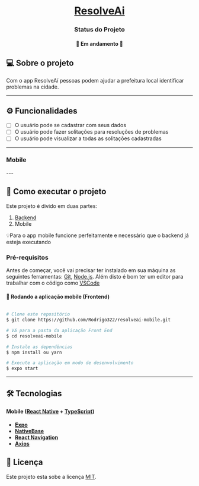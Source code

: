 <h1 align="center">
    <a href="#" alt="App mobile ResolveAi"> ResolveAi </a>
</h1>

<h3 align="center">
   Status do Projeto
</h3>

<h4 align="center">
	🚧   Em andamento  🚧
</h4>

## 💻 Sobre o projeto

Com o app ResolveAí pessoas podem ajudar a prefeitura local identificar problemas na cidade.

---

## ⚙️ Funcionalidades

- [ ] O usuário pode se cadastrar com seus dados
- [ ] O usuário pode fazer solitações para resoluções de problemas
- [ ] O usuário pode visualizar a todas as solitações cadastradas

---

### Mobile

<p align="center">
  <!-- <img alt="app mobile" title="DevFavorite" src="./assets/1.jpeg" width="200px">
  <img alt="app mobile" title="DevFavorite" src="./assets/2.jpeg" width="200px">
  <img alt="app mobile" title="DevFavorite" src="./assets/3.jpeg" width="200px">
  <img alt="app mobile" title="DevFavorite" src="./assets/4.jpeg" width="200px">
  <img alt="app mobile" title="DevFavorite" src="./assets/5.jpeg" width="200px"> -->
</p>
---

## 🚀 Como executar o projeto

Este projeto é divido em duas partes:

1. [Backend](https://github.com/Rodrigo322/resolveai)
2. Mobile

💡Para o app mobile funcione perfeitamente e necessário que o backend já esteja
executando

### Pré-requisitos

Antes de começar, você vai precisar ter instalado em sua máquina as seguintes ferramentas:
[Git](https://git-scm.com), [Node.js](https://nodejs.org/en/).
Além disto é bom ter um editor para trabalhar com o código como [VSCode](https://code.visualstudio.com/)

#### 🧭 Rodando a aplicação mobile (Frontend)

```bash

# Clone este repositório
$ git clone https://github.com/Rodrigo322/resolveai-mobile.git

# Vá para a pasta da aplicação Front End
$ cd resolveai-mobile

# Instale as dependências
$ npm install ou yarn

# Execute a aplicação em modo de desenvolvimento
$ expo start

```

---

## 🛠 Tecnologias

#### [](https://github.com/Rodrigo322/DevFavorite)**Mobile** ([React Native](http://www.reactnative.com/) + [TypeScript](https://www.typescriptlang.org/))

- **[Expo](https://expo.io/)**
- **[NativeBase](https://nativebase.io/)**
- **[React Navigation](https://reactnavigation.org/)**
- **[Axios](https://github.com/axios/axios)**

## 📝 Licença

Este projeto esta sobe a licença [MIT](./LICENSE).

